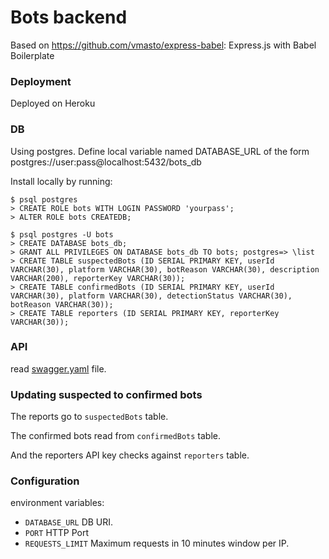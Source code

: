 # Bots backend

Based on https://github.com/vmasto/express-babel: Express.js with Babel Boilerplate

### Deployment

Deployed on Heroku

### DB

Using postgres. Define local variable named DATABASE_URL of the form postgres://user:pass@localhost:5432/bots_db

Install locally by running:

```
$ psql postgres
> CREATE ROLE bots WITH LOGIN PASSWORD 'yourpass';
> ALTER ROLE bots CREATEDB;

$ psql postgres -U bots
> CREATE DATABASE bots_db;
> GRANT ALL PRIVILEGES ON DATABASE bots_db TO bots; postgres=> \list
> CREATE TABLE suspectedBots (ID SERIAL PRIMARY KEY, userId VARCHAR(30), platform VARCHAR(30), botReason VARCHAR(30), description VARCHAR(200), reporterKey VARCHAR(30));
> CREATE TABLE confirmedBots (ID SERIAL PRIMARY KEY, userId VARCHAR(30), platform VARCHAR(30), detectionStatus VARCHAR(30), botReason VARCHAR(30));
> CREATE TABLE reporters (ID SERIAL PRIMARY KEY, reporterKey VARCHAR(30));

```

### API

read [swagger.yaml](./swagger.yaml) file.

### Updating suspected to confirmed bots

The reports go to `suspectedBots` table.

The confirmed bots read from `confirmedBots` table.

And the reporters API key checks against `reporters` table.

### Configuration

environment variables:

* `DATABASE_URL` DB URI.
* `PORT` HTTP Port
* `REQUESTS_LIMIT` Maximum requests in 10 minutes window per IP.